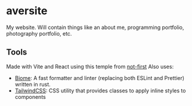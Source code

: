 # aversite

My website. Will contain things like an about me, programming portfolio, photography portfolio, etc.

## Tools
Made with Vite and React using this temple from [not-first](https://github.com/not-first/vite-biome-tailwind-template)
Also uses:
- [Biome](https://biomejs.dev/): A fast formatter and linter (replacing both ESLint and Prettier) written in rust.
- [TailwindCSS](https://tailwindcss.com/): CSS utility that provides classes to apply inline styles to components